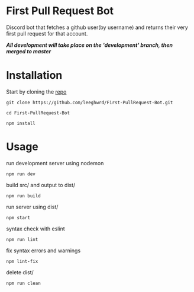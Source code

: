 # First Pull Request Bot

Discord bot that fetches a github user(by username) and returns their very first pull request for that account.


***All development will take place on the 'development' branch, then merged to master***



# Installation

Start by cloning the [repo](https://github.com/leeghwrd/First-PullRequst-Bot)

`git clone https://github.com/leeghwrd/First-PullRequest-Bot.git`

`cd First-PullRequest-Bot`

`npm install`


# Usage

run development server using nodemon

`npm run dev`

build src/ and output to dist/

`npm run build`

run server using dist/

`npm start`

syntax check with eslint

`npm run lint`

fix syntax errors and warnings

`npm lint-fix`

delete dist/ 

`npm run clean`
